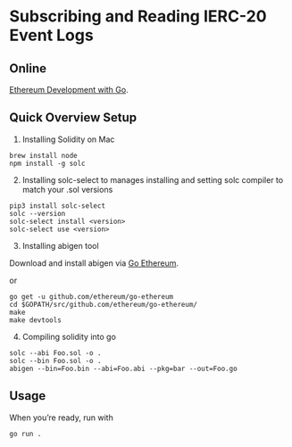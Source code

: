 # Subscribing and Reading IERC-20 Event Logs

## Online

[Ethereum Development with Go](https://github.com/miguelmota/ethereum-development-with-go-book).

## Quick Overview Setup

1. Installing Solidity on Mac
```
brew install node
npm install -g solc
```

2. Installing solc-select to manages installing and setting solc compiler to match your .sol versions
```
pip3 install solc-select
solc --version
solc-select install <version>
solc-select use <version>
```


3. Installing abigen tool

Download and install abigen via [Go Ethereum](https://geth.ethereum.org/downloads/).

or
```
go get -u github.com/ethereum/go-ethereum
cd $GOPATH/src/github.com/ethereum/go-ethereum/
make
make devtools
```

4. Compiling solidity into go
```
solc --abi Foo.sol -o .
solc --bin Foo.sol -o .
abigen --bin=Foo.bin --abi=Foo.abi --pkg=bar --out=Foo.go
```

## Usage

When you’re ready, run with
```
go run .
```
